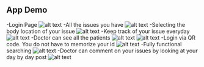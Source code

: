 App Demo
--------

-Login Page
![alt text](./demo/Screenshot_1559624116.png)
-All the issues you have
![alt text](./demo/Screenshot_1559624151.png)
-Selecting the body location of your issue
![alt text](./demo/Screenshot_1559624167.png)
-Keep track of your issue everyday
![alt text](./demo/Screenshot_1559624320.png)
-Doctor can see all the patients
![alt text](./demo/Screenshot_1559624418.png)
![alt text](./demo/Screenshot_1559624424.png)
-Login via QR code. You do not have to memorize your id
![alt text](./demo/Screenshot_1559624433.png)
-Fully functional searching
![alt text](./demo/Screenshot_1559624459.png)
-Doctor can comment on your issues by looking at your day by day post
![alt text](./demo/Screenshot_1559624496.png)
